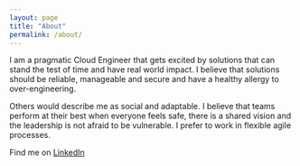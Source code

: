 ```yaml
---
layout: page
title: "About"
permalink: /about/
---
```


I am a pragmatic Cloud Engineer that gets excited by solutions that can stand the test of time and have real world impact. I believe that solutions should be reliable, manageable and secure and have a healthy allergy to over-engineering.

Others would describe me as social and adaptable. I believe that teams perform at their best when everyone feels safe, there is a shared vision and the leadership is not afraid to be vulnerable. I prefer to work in flexible agile processes.

Find me on [LinkedIn](https://linkedin.com/in/tiamo-idzenga)
